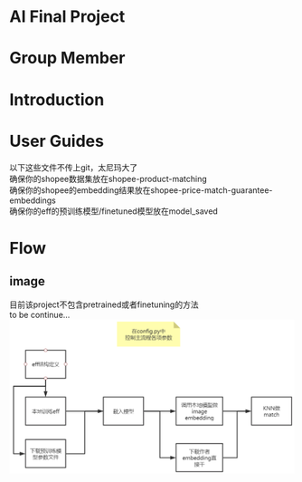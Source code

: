 # AI Final Project

# Group Member

# Introduction

# User Guides
以下这些文件不传上git，太尼玛大了  
确保你的shopee数据集放在shopee-product-matching  
确保你的shopee的embedding结果放在shopee-price-match-guarantee-embeddings  
确保你的eff的预训练模型/finetuned模型放在model_saved  

# Flow
## image
目前该project不包含pretrained或者finetuning的方法  
to be continue...
![avatar](./doc/image_flow_ver2.jpg)